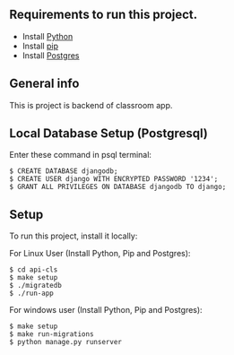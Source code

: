 ## Requirements to run this project.
* Install [Python](https://www.python.org/downloads/)
* Install [pip](https://pip.pypa.io/en/stable/)
* Install [Postgres](https://www.postgresql.org/download/)
## General info
This is project is backend of classroom app.

## Local Database Setup (Postgresql)


Enter these command in psql terminal:
```
$ CREATE DATABASE djangodb;
$ CREATE USER django WITH ENCRYPTED PASSWORD '1234';
$ GRANT ALL PRIVILEGES ON DATABASE djangodb TO django;
```
	
## Setup
To run this project, install it locally:


For Linux User (Install Python, Pip and Postgres):
```
$ cd api-cls
$ make setup
$ ./migratedb
$ ./run-app
```

For windows user (Install Python, Pip and Postgres):
```
$ make setup
$ make run-migrations
$ python manage.py runserver
```